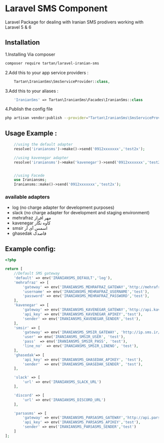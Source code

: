 # Laravel SMS Component
Laravel Package for dealing with Iranian SMS prodivers working with Laravel 5 & 6

## Installation

1.Installing Via composer
```bash
composer require tartan/laravel-iranian-sms
```

2.Add this to your app service providers :
```php
    Tartan\IranianSms\SmsServiceProvider::class,
```

3.Add this to your aliases :
```php
    'IranianSms' => Tartan\IranianSms\Facades\IranianSms::class
```

4.Publish the config file
```bash
php artisan vendor:publish --provider="Tartan\IranianSms\SmsServiceProvider" --tag=config
```


## Usage Example :
```php
    //using the default adapter
    resolve('iraniansms')->make()->send('0912xxxxxxx','test2x');

    //using kavenegar adapter
    resolve('iraniansms')->make('kavenegar')->send('0912xxxxxxx','test2x');


    //using Facede
    use Iraniansms;
    Iraniansms::make()->send('0912xxxxxxx','test2x');
```


### available adapters
* log (no charge adapter for development purposes)
* slack (no charge adapter for development and staging environment)
* mehrafraz مهر افراز
* kavenegar کاوه نگار
* smsir اسمس آی آر
* ghasedak قاصدک



## Example config:

```php
<?php

return [
	//Default SMS gateway
	'default' => env('IRANIANSMS_DEFAULT','log'),
	'mehrafraz' => [
		'gateway' => env('IRANIANSMS_MEHRAFRAZ_GATEWAY','http://mehrafraz.com/webservice/Service.asmx?WSDL'),
		'username' => env('IRANIANSMS_MEHRAFRAZ_USERNAME','test'),
		'password' => env('IRANIANSMS_MEHRAFRAZ_PASSWORD','test'),
	],
	'kavenegar' => [
		'gateway' => env('IRANIANSMS_KAVENEGAR_GATEWAY','http://api.kavenegar.com/v1/%s/%s/%s.json/'),
		'api_key' => env('IRANIANSMS_KAVENEGAR_APIKEY','test'),
		'sender' => env('IRANIANSMS_KAVENEGAR_SENDER','test'),
	],
	'smsir' => [
		'gateway' => env('IRANIANSMS_SMSIR_GATEWAY', 'http://ip.sms.ir/SendMessage.ashx'),
		'user' => env('IRANIANSMS_SMSIR_USER', 'test'),
		'pass'  => env('IRANIANSMS_SMSIR_PASS', 'test'),
		'line_no'  => env('IRANIANSMS_SMSIR_LINENO', 'test'),
	],
	'ghasedak'=> [
		'api_key' => env('IRANIANSMS_GHASEDAK_APIKEY', 'test'),
		'sender'  => env('IRANIANSMS_GHASEDAK_SENDER', 'test'),
	],

    'slack' => [
        'url' => env('IRANIANSMS_SLACK_URL')
    ],

    'discord' => [
        'url' => env('IRANIANSMS_DISCORD_URL')
    ],

    'parsasms' => [
        'gateway' => env('IRANIANSMS_PARSASMS_GATEWAY','http://api.parsasms.com/v2/sms/send/simple'),
        'api_key' => env('IRANIANSMS_PARSASMS_APIKEY','test'),
        'sender' => env('IRANIANSMS_PARSASMS_SENDER','test')
    ]
];
```
